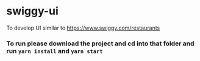 # swiggy-ui
To develop UI similar to https://www.swiggy.com/restaurants

### To run please download the project and cd into that folder and run ```yarn install``` and ```yarn start```
